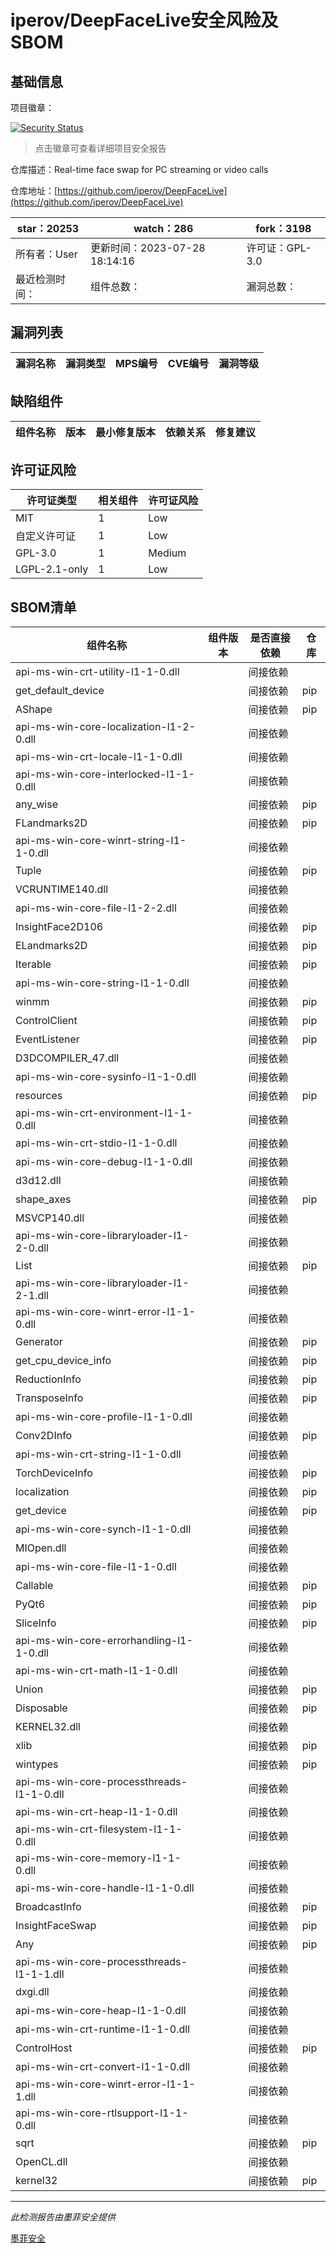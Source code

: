 # iperov/DeepFaceLive安全风险及SBOM

## 基础信息

项目徽章：

[![Security Status](https://www.murphysec.com/platform3/v31/badge/1754212157263753216.svg)](https://www.murphysec.com/console/report/1699124985657606144/1754212157263753216)

> 点击徽章可查看详细项目安全报告

仓库描述：Real-time face swap for PC streaming or video calls

仓库地址：[https://github.com/iperov/DeepFaceLive](https://github.com/iperov/DeepFaceLive)

| star：20253 | watch：286 | fork：3198 |
| ----------- | -------------- | ------------ |
| 所有者：User | 更新时间：2023-07-28 18:14:16 | 许可证：GPL-3.0 |
| 最近检测时间： | 组件总数： | 漏洞总数： |




## 漏洞列表

| 漏洞名称 | 漏洞类型 | MPS编号 | CVE编号 | 漏洞等级 |
| ------- | ------ | ------- | ------ | ----- |





## 缺陷组件

| 组件名称 | 版本 | 最小修复版本 | 依赖关系 | 修复建议 |
| -------- | ---- | ------------ | -------- | -------- |





## 许可证风险

| 许可证类型 | 相关组件 | 许可证风险 |
| ---------- | -------- | ---------- |
|MIT|1|Low|
|自定义许可证|1|Low|
|GPL-3.0|1|Medium|
|LGPL-2.1-only|1|Low|




## SBOM清单

| 组件名称 | 组件版本 | 是否直接依赖 | 仓库 |
| -------- | -------- | ------------ | ---- |
|api-ms-win-crt-utility-l1-1-0.dll||间接依赖||
|get_default_device||间接依赖|pip|
|AShape||间接依赖|pip|
|api-ms-win-core-localization-l1-2-0.dll||间接依赖||
|api-ms-win-crt-locale-l1-1-0.dll||间接依赖||
|api-ms-win-core-interlocked-l1-1-0.dll||间接依赖||
|any_wise||间接依赖|pip|
|FLandmarks2D||间接依赖|pip|
|api-ms-win-core-winrt-string-l1-1-0.dll||间接依赖||
|Tuple||间接依赖|pip|
|VCRUNTIME140.dll||间接依赖||
|api-ms-win-core-file-l1-2-2.dll||间接依赖||
|InsightFace2D106||间接依赖|pip|
|ELandmarks2D||间接依赖|pip|
|Iterable||间接依赖|pip|
|api-ms-win-core-string-l1-1-0.dll||间接依赖||
|winmm||间接依赖|pip|
|ControlClient||间接依赖|pip|
|EventListener||间接依赖|pip|
|D3DCOMPILER_47.dll||间接依赖||
|api-ms-win-core-sysinfo-l1-1-0.dll||间接依赖||
|resources||间接依赖|pip|
|api-ms-win-crt-environment-l1-1-0.dll||间接依赖||
|api-ms-win-crt-stdio-l1-1-0.dll||间接依赖||
|api-ms-win-core-debug-l1-1-0.dll||间接依赖||
|d3d12.dll||间接依赖||
|shape_axes||间接依赖|pip|
|MSVCP140.dll||间接依赖||
|api-ms-win-core-libraryloader-l1-2-0.dll||间接依赖||
|List||间接依赖|pip|
|api-ms-win-core-libraryloader-l1-2-1.dll||间接依赖||
|api-ms-win-core-winrt-error-l1-1-0.dll||间接依赖||
|Generator||间接依赖|pip|
|get_cpu_device_info||间接依赖|pip|
|ReductionInfo||间接依赖|pip|
|TransposeInfo||间接依赖|pip|
|api-ms-win-core-profile-l1-1-0.dll||间接依赖||
|Conv2DInfo||间接依赖|pip|
|api-ms-win-crt-string-l1-1-0.dll||间接依赖||
|TorchDeviceInfo||间接依赖|pip|
|localization||间接依赖|pip|
|get_device||间接依赖|pip|
|api-ms-win-core-synch-l1-1-0.dll||间接依赖||
|MIOpen.dll||间接依赖||
|api-ms-win-core-file-l1-1-0.dll||间接依赖||
|Callable||间接依赖|pip|
|PyQt6||间接依赖|pip|
|SliceInfo||间接依赖|pip|
|api-ms-win-core-errorhandling-l1-1-0.dll||间接依赖||
|api-ms-win-crt-math-l1-1-0.dll||间接依赖||
|Union||间接依赖|pip|
|Disposable||间接依赖|pip|
|KERNEL32.dll||间接依赖||
|xlib||间接依赖|pip|
|wintypes||间接依赖|pip|
|api-ms-win-core-processthreads-l1-1-0.dll||间接依赖||
|api-ms-win-crt-heap-l1-1-0.dll||间接依赖||
|api-ms-win-crt-filesystem-l1-1-0.dll||间接依赖||
|api-ms-win-core-memory-l1-1-0.dll||间接依赖||
|api-ms-win-core-handle-l1-1-0.dll||间接依赖||
|BroadcastInfo||间接依赖|pip|
|InsightFaceSwap||间接依赖|pip|
|Any||间接依赖|pip|
|api-ms-win-core-processthreads-l1-1-1.dll||间接依赖||
|dxgi.dll||间接依赖||
|api-ms-win-core-heap-l1-1-0.dll||间接依赖||
|api-ms-win-crt-runtime-l1-1-0.dll||间接依赖||
|ControlHost||间接依赖|pip|
|api-ms-win-crt-convert-l1-1-0.dll||间接依赖||
|api-ms-win-core-winrt-error-l1-1-1.dll||间接依赖||
|api-ms-win-core-rtlsupport-l1-1-0.dll||间接依赖||
|sqrt||间接依赖|pip|
|OpenCL.dll||间接依赖||
|kernel32||间接依赖|pip|


------

*此检测报告由墨菲安全提供*

[墨菲安全](www.murphysec.com)